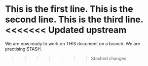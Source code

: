 This is the first line.
This is the second line.
This is the third line.
<<<<<<< Updated upstream
=======
We are now ready to work on THIS document on a branch.
We are practising STASH. 
>>>>>>> Stashed changes
